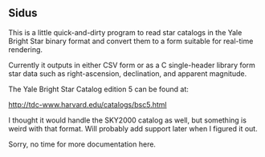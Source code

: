 ## Sidus

This is a little quick-and-dirty program to read star catalogs in the Yale Bright Star binary format and convert them to a form suitable for real-time rendering.

Currently it outputs in either CSV form or as a C single-header library form star data such as right-ascension, declination, and apparent magnitude.

The Yale Bright Star Catalog edition 5 can be found at:

http://tdc-www.harvard.edu/catalogs/bsc5.html

I thought it would handle the SKY2000 catalog as well, but something is weird with that format.
Will probably add support later when I figured it out.

Sorry, no time for more documentation here.
